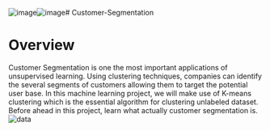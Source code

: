 ![image](https://github.com/sathwikaadepu/Customer-Segmentation/assets/110988613/209faf25-579c-42be-82fc-8ae256b71fde)![image](https://github.com/sathwikaadepu/Customer-Segmentation/assets/110988613/9ed173c8-9415-4876-af08-c3be511a3543)# Customer-Segmentation
# Overview
Customer Segmentation is one the most important applications of unsupervised learning. Using clustering techniques, companies can identify the several segments of customers allowing them to target the potential user base. In this machine learning project, we will make use of K-means clustering which is the essential algorithm for clustering unlabeled dataset. Before ahead in this project, learn what actually customer segmentation is.
![data](https://github.com/sathwikaadepu/Customer-Segmentation/assets/110988613/a03ff586-a41d-4182-ba0d-ffef8da43241)
